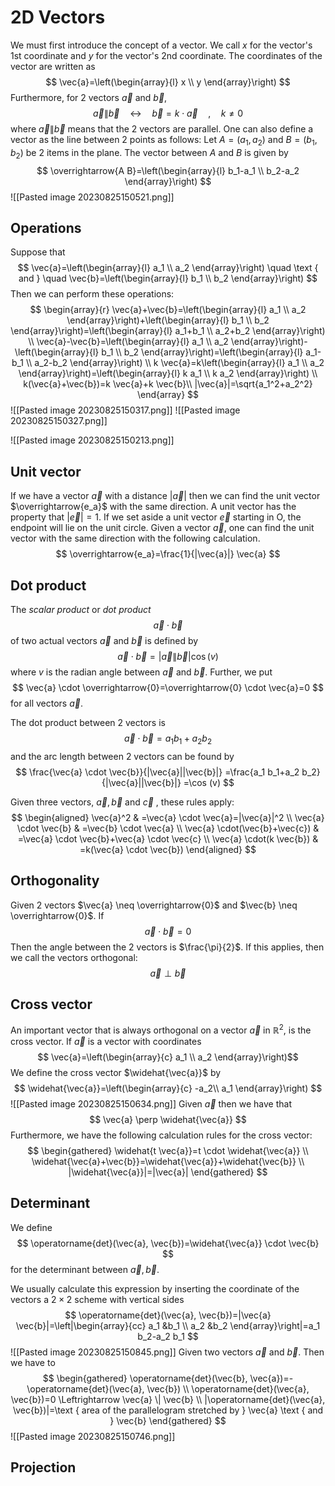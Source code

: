 # 2D Vectors
We must first introduce the concept of a vector. We call $x$ for the vector's 1st coordinate and $y$ for the vector's 2nd coordinate. The coordinates of the vector are written as $$ \vec{a}=\left(\begin{array}{l} x \\ y \end{array}\right) $$
Furthermore, for 2 vectors $\vec{a}$ and $\vec{b}$, $$ \vec{a} \| \vec{b} \quad \leftrightarrow \quad \vec{b}=k \cdot \vec{a} \quad, \quad k \neq 0 $$ where $\vec{a} \| \vec{b}$ means that the 2 vectors are parallel. One can also define a vector as the line between 2 points as follows: Let $A=\left(a_1, a_2\right)$ and $B=\left(b_1, b_2\right)$ be 2 items in the plane. The vector between $A$ and $B$ is given by $$ \overrightarrow{A B}=\left(\begin{array}{l} b_1-a_1 \\ b_2-a_2 \end{array}\right) $$ ![[Pasted image 20230825150521.png]]
## Operations
Suppose that $$ \vec{a}=\left(\begin{array}{l} a_1 \\ a_2 \end{array}\right) \quad \text { and } \quad \vec{b}=\left(\begin{array}{l} b_1 \\ b_2 \end{array}\right) $$ Then we can perform these operations:
$$ \begin{array}{r} \vec{a}+\vec{b}=\left(\begin{array}{l} a_1 \\ a_2 \end{array}\right)+\left(\begin{array}{l} b_1 \\ b_2 \end{array}\right)=\left(\begin{array}{l} a_1+b_1 \\ a_2+b_2 \end{array}\right) \\ \vec{a}-\vec{b}=\left(\begin{array}{l} a_1 \\ a_2 \end{array}\right)-\left(\begin{array}{l} b_1 \\ b_2 \end{array}\right)=\left(\begin{array}{l} a_1-b_1 \\ a_2-b_2 \end{array}\right) \\ k \vec{a}=k\left(\begin{array}{l} a_1 \\ a_2 \end{array}\right)=\left(\begin{array}{l} k a_1 \\ k a_2 \end{array}\right) \\ k(\vec{a}+\vec{b})=k \vec{a}+k \vec{b}\\ |\vec{a}|=\sqrt{a_1^2+a_2^2} \end{array} $$
![[Pasted image 20230825150317.png]]
![[Pasted image 20230825150327.png]]

![[Pasted image 20230825150213.png]]

## Unit vector
If we have a vector $\vec{a}$ with a distance $|\vec{a}|$ then we can find the unit vector $\overrightarrow{e_a}$ with the same direction. A unit vector has the property that $|\vec{e}|=1$. If we set aside a unit vector $\vec{e}$ starting in $\mathrm{O}$, the endpoint will lie on the unit circle. Given a vector $\vec{a}$, one can find the unit vector with the same direction with the following calculation. $$ \overrightarrow{e_a}=\frac{1}{|\vec{a}|} \vec{a} $$
## Dot product
The *scalar product* or *dot product* $$ \vec{a} \cdot \vec{b} $$ of two actual vectors $\vec{a}$ and $\vec{b}$ is defined by $$ \vec{a} \cdot \vec{b}=|\vec{a} \| \vec{b}| \cos (v) $$ where $v$ is the radian angle between $\vec{a}$ and $\vec{b}$. Further, we put $$ \vec{a} \cdot \overrightarrow{0}=\overrightarrow{0} \cdot \vec{a}=0 $$ for all vectors $\vec{a}$.

The dot product between 2 vectors is $$ \vec{a} \cdot \vec{b}=a_1 b_1+a_2 b_2 $$ and the arc length between 2 vectors can be found by $$ \frac{\vec{a} \cdot \vec{b}}{|\vec{a}||\vec{b}|} =\frac{a_1 b_1+a_2 b_2}{|\vec{a}||\vec{b}|} =\cos (v) $$

Given three vectors, $\vec{a}, \vec{b}$ and $\vec{c}$ , these rules apply:
$$ \begin{aligned} \vec{a}^2 & =\vec{a} \cdot \vec{a}=|\vec{a}|^2 \\ \vec{a} \cdot \vec{b} & =\vec{b} \cdot \vec{a} \\ \vec{a} \cdot(\vec{b}+\vec{c}) & =\vec{a} \cdot \vec{b}+\vec{a} \cdot \vec{c} \\ \vec{a} \cdot(k \vec{b}) & =k(\vec{a} \cdot \vec{b}) \end{aligned} $$
## Orthogonality
Given 2 vectors $\vec{a} \neq \overrightarrow{0}$ and $\vec{b} \neq \overrightarrow{0}$. If $$ \vec{a} \cdot \vec{b}=0 $$ Then the angle between the 2 vectors is $\frac{\pi}{2}$. If this applies, then we call the vectors orthogonal: $$ \vec{a} \perp \vec{b} $$
## Cross vector
An important vector that is always orthogonal on a vector $\vec{a}$ in $\mathbb{R}^2$, is the cross vector. If $\vec{a}$ is a vector with coordinates $$ \vec{a}=\left(\begin{array}{c} a_1 \\ a_2 \end{array}\right)$$ We define the cross vector $\widehat{\vec{a}}$ by $$ \widehat{\vec{a}}=\left(\begin{array}{c} -a_2\\ a_1 \end{array}\right) $$
![[Pasted image 20230825150634.png]]
Given $\vec{a}$ then we have that $$ \vec{a} \perp \widehat{\vec{a}} $$ Furthermore, we have the following calculation rules for the cross vector: $$ \begin{gathered} \widehat{t \vec{a}}=t \cdot \widehat{\vec{a}} \\ \widehat{\vec{a}+\vec{b}}=\widehat{\vec{a}}+\widehat{\vec{b}} \\ |\widehat{\vec{a}}|=|\vec{a}| \end{gathered} $$
## Determinant
We define $$ \operatorname{det}(\vec{a}, \vec{b})=\widehat{\vec{a}} \cdot \vec{b} $$ for the determinant between $\vec{a}, \vec{b}$.

We usually calculate this expression by inserting the coordinate of the vectors a $2 \times 2$ scheme with vertical sides $$ \operatorname{det}(\vec{a}, \vec{b})=|\vec{a} \vec{b}|=\left|\begin{array}{cc} a_1 &b_1 \\ a_2 &b_2 \end{array}\right|=a_1 b_2-a_2 b_1 $$![[Pasted image 20230825150845.png]] 
Given two vectors $\vec{a}$ and $\vec{b}$. Then we have to $$ \begin{gathered} \operatorname{det}(\vec{b}, \vec{a})=-\operatorname{det}(\vec{a}, \vec{b}) \\ \operatorname{det}(\vec{a}, \vec{b})=0 \Leftrightarrow \vec{a} \| \vec{b} \\ |\operatorname{det}(\vec{a}, \vec{b})|=\text { area of the parallelogram stretched by } \vec{a} \text { and } \vec{b} \end{gathered} $$
![[Pasted image 20230825150746.png]]

## Projection
